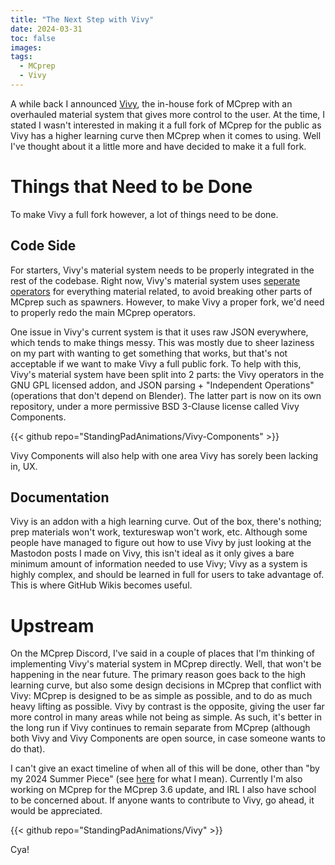 ```yaml
---
title: "The Next Step with Vivy"
date: 2024-03-31
toc: false
images:
tags:
  - MCprep
  - Vivy
---
```


A while back I announced [Vivy](/posts/2023/12/new-years/#vivy), the in-house fork of MCprep with an overhauled material system that gives more control to the user. At the time, I stated I wasn't interested in making it a full fork of MCprep for the public as Vivy has a higher learning curve then MCprep when it comes to using. Well I've thought about it a little more and have decided to make it a full fork. 

# Things that Need to be Done
To make Vivy a full fork however, a lot of things need to be done.

## Code Side
For starters, Vivy's material system needs to be properly integrated in the rest of the codebase. Right now, Vivy's material system uses [seperate](https://github.com/StandingPadAnimations/Vivy/blob/d93046b45989aea494d3f60f4ab81ce329c7c54c/MCprep_addon/materials/vivy_materials.py#L279) [operators](https://github.com/StandingPadAnimations/Vivy/blob/d93046b45989aea494d3f60f4ab81ce329c7c54c/MCprep_addon/materials/vivy_materials.py#L407) for everything material related, to avoid breaking other parts of MCprep such as spawners. However, to make Vivy a proper fork, we'd need to properly redo the main MCprep operators.

One issue in Vivy's current system is that it uses raw JSON everywhere, which tends to make things messy. This was mostly due to sheer laziness on my part with wanting to get something that works, but that's not acceptable if we want to make Vivy a full public fork. To help with this, Vivy's material system have been split into 2 parts: the Vivy operators in the GNU GPL licensed addon, and JSON parsing + "Independent Operations" (operations that don't depend on Blender). The latter part is now on its own repository, under a more permissive BSD 3-Clause license called Vivy Components.

{{< github repo="StandingPadAnimations/Vivy-Components" >}}

Vivy Components will also help with one area Vivy has sorely been lacking in, UX.

## Documentation 
Vivy is an addon with a high learning curve. Out of the box, there's nothing; prep materials won't work, textureswap won't work, etc. Although some people have managed to figure out how to use Vivy by just looking at the Mastodon posts I made on Vivy, this isn't ideal as it only gives a bare minimum amount of information needed to use Vivy; Vivy as a system is highly complex, and should be learned in full for users to take advantage of. This is where GitHub Wikis becomes useful.

# Upstream
On the MCprep Discord, I've said in a couple of places that I'm thinking of implementing Vivy's material system in MCprep directly. Well, that won't be happening in the near future. The primary reason goes back to the high learning curve, but also some design decisions in MCprep that conflict with Vivy: MCprep is designed to be as simple as possible, and to do as much heavy lifting as possible. Vivy by contrast is the opposite, giving the user far more control in many areas while not being as simple. As such, it's better in the long run if Vivy continues to remain separate from MCprep (although both Vivy and Vivy Components are open source, in case someone wants to do that).

I can't give an exact timeline of when all of this will be done, other than "by my 2024 Summer Piece" (see [here](/posts/2023/12/new-years/#less-art-aww-man) for what I mean). Currently I'm also working on MCprep for the MCprep 3.6 update, and IRL I also have school to be concerned about. If anyone wants to contribute to Vivy, go ahead, it would be appreciated.

{{< github repo="StandingPadAnimations/Vivy" >}}

Cya!
